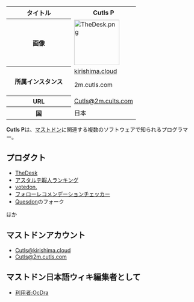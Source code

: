 <div>

<table>
<colgroup>
<col style="width: 50%" />
<col style="width: 50%" />
</colgroup>
<tbody>
<tr class="header">
<th>タイトル</th>
<th>Cutls P</th>
</tr>

<tr class="odd">
<th>画像</th>
<td><a href="/%E3%83%95%E3%82%A1%E3%82%A4%E3%83%AB:TheDesk.png"><img src="/images/thumb/f/f8/TheDesk.png/120px-TheDesk.png" srcset="/images/thumb/f/f8/TheDesk.png/180px-TheDesk.png 1.5x, /images/thumb/f/f8/TheDesk.png/240px-TheDesk.png 2x" width="120" height="120" alt="TheDesk.png" /></a></td>
</tr>
<tr class="even">
<th scope="row">所属インスタンス</th>
<td><a href="/Kirishima.cloud" title="Kirishima.cloud">kirishima.cloud</a>
<p>2m.cutls.com</p></td>
</tr>
<tr class="odd">
<th scope="row">URL</th>
<td><a href="https://2m.cutls.com/@Cutls" rel="nofollow">Cutls@2m.cults.com</a></td>
</tr>
<tr class="even">
<th scope="row">国</th>
<td>日本</td>
</tr>
</tbody>
</table>

  

**Cutls P**は、[マストドン](/Mastodon "Mastodon")に関連する複数のソフトウェアで知られるプログラマー。

## プロダクト

-   [TheDesk](/TheDesk "TheDesk")
-   [アスタルテ暇人ランキング](/%E3%82%A2%E3%82%B9%E3%82%BF%E3%83%AB%E3%83%86%E6%9A%87%E4%BA%BA%E3%83%A9%E3%83%B3%E3%82%AD%E3%83%B3%E3%82%B0 "アスタルテ暇人ランキング")
-   [votedon.](/Votedon "Votedon")
-   [フォローレコメンデーションチェッカー](/%E3%83%95%E3%82%A9%E3%83%AD%E3%83%BC%E3%83%AC%E3%82%B3%E3%83%A1%E3%83%B3%E3%83%87%E3%83%BC%E3%82%B7%E3%83%A7%E3%83%B3%E3%83%81%E3%82%A7%E3%83%83%E3%82%AB%E3%83%BC "フォローレコメンデーションチェッカー")
-   [Quesdon](/Quesdon "Quesdon")のフォーク

ほか

## マストドンアカウント

-   <a href="https://kirishima.cloud/@Cutls" rel="nofollow">Cutls@kirishima.cloud</a>
-   <a href="https://2m.cutls.com/@Cutls" rel="nofollow">Cutls@2m.cutls.com</a>

## マストドン日本語ウィキ編集者として

-   [利用者:OcDra](/%E5%88%A9%E7%94%A8%E8%80%85:OcDra "利用者:OcDra")

</div>
